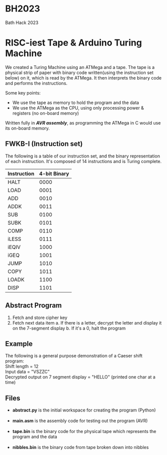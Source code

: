 # BH2023
Bath Hack 2023

# RISC-iest Tape & Arduino Turing Machine
We created a Turing Machine using an ATMega and a tape. The tape is a physical strip of paper with binary code written(using the instruction set below) on it, which is read by the ATMega. It then interprets the binary code and performs the instructions. <br>

Some key points:
 - We use the tape as memory to hold the program and the data
 - We use the ATMega as the CPU, using only processing power & registers (no on-board memory)

Written fully in **_AVR assembly_**, as programming the ATMega in C would use its on-board memory.

## FWKB-I (Instruction set)
The following is a table of our instruction set, and the binary representation of each instruction. It's composed of 14 instructions and is Turing complete. <br>

| Instruction | 4-bit Binary |
| ----------- | ------------ |
| HALT        | 0000         |
| LOAD        | 0001         |
| ADD         | 0010         |
| ADDK        | 0011         |
| SUB         | 0100         |
| SUBK        | 0101         |
| COMP        | 0110         |
| iLESS       | 0111         |
| iEQIV       | 1000         |
| iGEQ        | 1001         |
| JUMP        | 1010         |
| COPY        | 1011         |
| LOADK       | 1100         |
| DISP        | 1101         |

## Abstract Program
1. Fetch and store cipher key
2. Fetch next data item
    a. If there is a letter, decrypt the letter and display it on the 7-segment display
    b. If it's a 0, halt the program

## Example
The following is a general purpose demonstration of a Caeser shift program: <br>
Shift length = 12 <br>
Input data = "VSZZC" <br>
Decrypted output on 7 segment display = "HELLO" (printed one char at a time)

## Files
 - **abstract.py** is the initial workspace for creating the program (Python) <br><br>
 - **main.asm** is the assembly code for testing out the program (AVR) <br><br>
 - **tape.bin** is the binary code for the physical tape which represents the program and the data <br><br>
 - **nibbles.bin** is the binary code from tape broken down into nibbles
